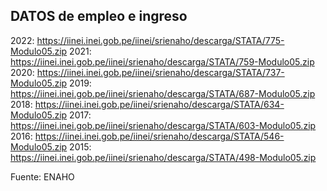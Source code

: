 ## DATOS de empleo e ingreso
2022: https://iinei.inei.gob.pe/iinei/srienaho/descarga/STATA/775-Modulo05.zip
2021: https://iinei.inei.gob.pe/iinei/srienaho/descarga/STATA/759-Modulo05.zip
2020: https://iinei.inei.gob.pe/iinei/srienaho/descarga/STATA/737-Modulo05.zip
2019: https://iinei.inei.gob.pe/iinei/srienaho/descarga/STATA/687-Modulo05.zip
2018: https://iinei.inei.gob.pe/iinei/srienaho/descarga/STATA/634-Modulo05.zip
2017: https://iinei.inei.gob.pe/iinei/srienaho/descarga/STATA/603-Modulo05.zip
2016: https://iinei.inei.gob.pe/iinei/srienaho/descarga/STATA/546-Modulo05.zip
2015: https://iinei.inei.gob.pe/iinei/srienaho/descarga/STATA/498-Modulo05.zip

Fuente: ENAHO
